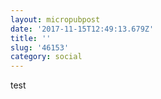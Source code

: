```yaml
---
layout: micropubpost
date: '2017-11-15T12:49:13.679Z'
title: ''
slug: '46153'
category: social
---
```

test
